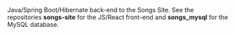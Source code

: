 Java/Spring Boot/Hibernate back-end to the Songs Site. See the repositories **songs-site** for the JS/React front-end and **songs_mysql** for the MySQL database.
